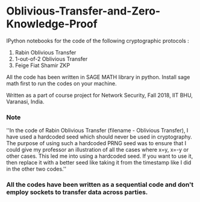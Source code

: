 # Oblivious-Transfer-and-Zero-Knowledge-Proof

IPython notebooks for the code of the following cryptographic protocols :
1. Rabin Oblivious Transfer
2. 1-out-of-2 Oblivious Transfer
3. Feige Fiat Shamir ZKP

All the code has been written in SAGE MATH library in python. Install sage math first to run the codes on your machine.

Written as a part of course project for Network Security, Fall 2018, IIT BHU, Varanasi, India.

### Note
''In the code of Rabin Oblivious Transfer (filename - Oblivious Transfer), I have used a hardcoded seed which should never be used in cryptography. The purpose of using such a hardcoded PRNG seed was to ensure that I could give my professor an illustration of all the cases where x=y, x=-y or other cases. This led me into using a hardcoded seed. If you want to use it, then replace it with a better seed like taking it from the timestamp like I did in the other two codes.''


### All the codes have been written as a sequential code and don't employ sockets to transfer data across parties.

